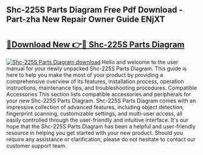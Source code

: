 ## Shc-225S Parts Diagram Free Pdf Download - Part-zha New Repair Owner Guide ENjXT

# <h2><a href="http://dfjgust.blite.top/?on=Shc-225S+Parts+Diagram">🔗Download New 👉🔴 Shc-225S Parts Diagram</a></h2>

[![Shc-225S Parts Diagram download](https://i.imgur.com/lujVjoI.png)](http://dfjgust.blite.top/?on=Shc-225S+Parts+Diagram)
Hello and welcome to the user manual for your newly unpacked Shc-225S Parts Diagram. This guide is here to help you make the most of your product by providing a comprehensive overview of its features, installation process, operation instructions, maintenance tips, and troubleshooting procedures. Compatible Accessories This section lists compatible accessories and peripherals for your new Shc-225S Parts Diagram. Shc-225S Parts Diagram comes with an impressive collection of advanced features, including object detection, fingerprint scanning, customizable settings, and multi-user access, all easily controlled through the user-friendly and intuitive interface. It's our hope that the Shc-225S Parts Diagram has been a helpful and user-friendly resource in helping you get started with your new product. Should you require any assistance or clarification, please do not hesitate to contact our customer support team.
